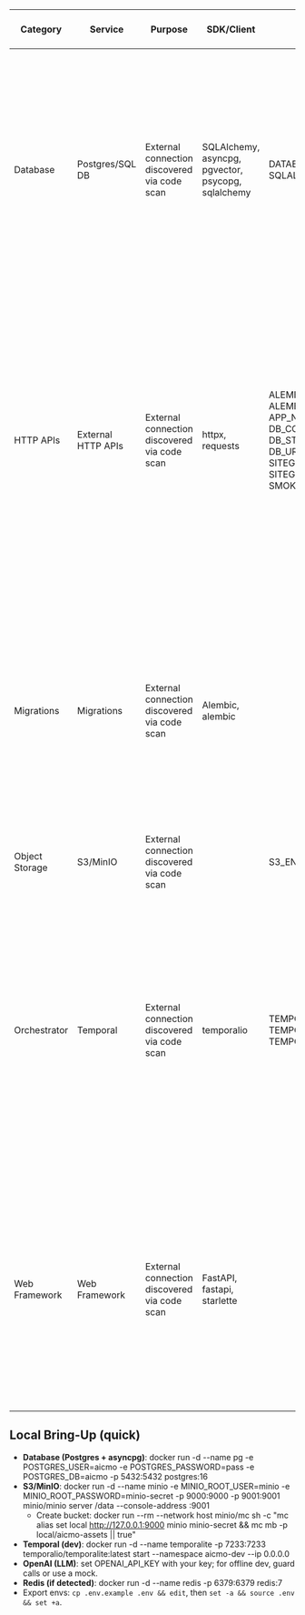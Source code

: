 | Category | Service | Purpose | SDK/Client | Required ENV | Optional ENV | Secrets | Least-Privilege Notes | Local Mock | Code Refs |
|---|---|---|---|---|---|---|---|---|---|
| Database | Postgres/SQL DB | External connection discovered via code scan | SQLAlchemy, asyncpg, pgvector, psycopg, sqlalchemy | DATABASE_URL, SQLALCHEMY_URL |  |  |  | See checklist | .github/workflows/ci-lite.yml:114, .github/workflows/ci-lite.yml:56, .github/workflows/ci-lite.yml:57, .github/workflows/ci.yml:101, .github/workflows/ci.yml:108, .github/workflows/ci.yml:109, .github/workflows/ci.yml:160, .github/workflows/ci.yml:162, .github/workflows/ci.yml:180, .github/workflows/ci.yml:184, .github/workflows/ci.yml:190, .github/workflows/ci.yml:191, .github/workflows/ci.yml:206, backend/alembic.ini:5, backend/alembic.ini:8, backend/alembic/README.md:3, backend/alembic/env.py:12, backend/alembic/env.py:31, backend/alembic/env.py:33, backend/alembic/env.py:37, backend/alembic/env.py:39, backend/alembic/env.py:40, backend/alembic/env.py:43, backend/alembic/env.py:46, backend/alembic/env.py:47, backend/alembic/env.py:59, backend/alembic/env.py:84, backend/alembic/env.py:92, backend/alembic/env.py:96, backend/alembic/versions/20251019_pgvector_guard.py:1 |
| HTTP APIs | External HTTP APIs | External connection discovered via code scan | httpx, requests | ALEMBIC_CONFIG, ALEMBIC_OFFLINE, APP_NAME, DB_CONNECT_TIMEOUT, DB_STARTUP_RETRY_SECS, DB_URL, SITEGEN_ENABLED, SITEGEN_TASK_QUEUE, SMOKE_SKIP |  |  |  | See checklist | .github/workflows/ci.yml:142, backend/alembic/check_single_head.py:6, backend/alembic/env.py:111, backend/alembic/env.py:74, backend/alembic/env.py:84, backend/api/sitegen.py:18, backend/core/config.py:11, backend/core/config.py:12, backend/core/config.py:13, backend/core/config.py:14, backend/db/session.py:29, backend/modules/copyhook/tests/test_copyhook_v2.py:2, backend/modules/copyhook/tests/test_copyhook_v2.py:33, backend/modules/copyhook/tests/test_copyhook_v2.py:8, backend/modules/sitegen/routes.py:26, backend/modules/taste/router.py:28, backend/modules/taste/router.py:37, backend/modules/visualgen/tests/test_visualgen_v2.py:19, backend/modules/visualgen/tests/test_visualgen_v2.py:3, backend/tests/test_health_endpoints.py:2, backend/tests/test_health_endpoints.py:29, backend/tests/test_health_endpoints.py:8, backend/tests/test_metrics_endpoint.py:2, backend/tests/test_metrics_endpoint.py:9, backend/tests/test_models_asset.py:9, backend/tests/test_sitegen_toggle.py:7, backend/tests/test_taste_endpoints_integration.py:15, backend/tests/test_taste_endpoints_integration.py:26, backend/tests/test_taste_endpoints_integration.py:3, backend/tests/test_taste_endpoints_integration.py:41 |
| Migrations | Migrations | External connection discovered via code scan | Alembic, alembic |  |  |  |  | See checklist | .github/workflows/ci-lite.yml:106, .github/workflows/ci-lite.yml:126, .github/workflows/ci-lite.yml:148, .github/workflows/ci-lite.yml:152, .github/workflows/ci-lite.yml:153, .github/workflows/ci-lite.yml:157, .github/workflows/ci-lite.yml:163, .github/workflows/ci-lite.yml:164, .github/workflows/ci-lite.yml:166, .github/workflows/ci-lite.yml:170, .github/workflows/ci-lite.yml:197, .github/workflows/ci-lite.yml:203, .github/workflows/ci-lite.yml:209, .github/workflows/ci-lite.yml:210, .github/workflows/ci-lite.yml:212, .github/workflows/ci-lite.yml:243, .github/workflows/ci-lite.yml:42, .github/workflows/ci-lite.yml:44, .github/workflows/ci-lite.yml:48, .github/workflows/ci-lite.yml:70, .github/workflows/ci-lite.yml:76, .github/workflows/ci-lite.yml:82, .github/workflows/ci-lite.yml:85, .github/workflows/ci.yml:142, .github/workflows/ci.yml:188, .github/workflows/ci.yml:190, .github/workflows/ci.yml:192, .github/workflows/ci.yml:194, .github/workflows/ci.yml:196, backend/alembic.ini:1 |
| Object Storage | S3/MinIO | External connection discovered via code scan |  | S3_ENDPOINT |  |  |  | See checklist | backend/modules/copyhook/api/router.py:131, backend/modules/copyhook/api/router.py:160, backend/modules/visualgen/api/router.py:163, backend/tests/tools/test_inventory_script.py:21 |
| Orchestrator | Temporal | External connection discovered via code scan | temporalio | TEMPORAL_ADDRESS, TEMPORAL_E2E, TEMPORAL_NAMESPACE |  |  |  | See checklist | backend/api/sitegen.py:11, backend/api/sitegen.py:17, backend/minimal_tests/test_temporal_smoke.py:12, backend/minimal_tests/test_temporal_smoke.py:14, backend/minimal_tests/test_temporal_smoke.py:15, backend/minimal_tests/test_temporal_smoke.py:9, backend/routers/sitegen.py:12, backend/routers/sitegen.py:13, backend/routers/sitegen.py:4, backend/routers/workflows.py:13, backend/routers/workflows.py:14, backend/routers/workflows.py:5, backend/sitegen/worker.py:10, backend/sitegen/worker.py:4, backend/sitegen/worker.py:5, backend/sitegen/worker.py:9, backend/sitegen/workflows.py:3, backend/tests/test_workflows_mocked.py:50, backend/tests/test_workflows_mocked.py:51, docker/temporal-compose.clean.yml:19, docker/temporal-compose.clean.yml:36, docker/temporal-compose.clean.yml:60, docker/temporal-compose.clean.yml:69, docker/temporal-compose.yml:19, docker/temporal-compose.yml:36, docker/temporal-compose.yml:61, docker/temporal-compose.yml:70 |
| Web Framework | Web Framework | External connection discovered via code scan | FastAPI, fastapi, starlette |  |  |  |  | See checklist | backend/api/sitegen.py:7, backend/app.py:24, backend/app.py:42, backend/app.py:5, backend/app.py:6, backend/app.py:7, backend/app/main.py:1, backend/db/session.py:116, backend/main.py:1, backend/main.py:4, backend/minimal_app/main.py:1, backend/minimal_app/main.py:3, backend/minimal_tests/test_minimal.py:1, backend/modules/copyhook/api/router.py:1, backend/modules/copyhook/api/router.py:13, backend/modules/sitegen/routes.py:2, backend/modules/taste/router.py:121, backend/modules/taste/router.py:124, backend/modules/taste/router.py:6, backend/modules/visualgen/api/router.py:1, backend/routers/deployments.py:3, backend/routers/health.py:1, backend/routers/health.py:2, backend/routers/sitegen.py:3, backend/routers/sitegen_draft.py:1, backend/routers/sites.py:1, backend/routers/test.py:1, backend/routers/workflows.py:3, backend/routers/workflows.py:92, backend/security.py:4 |

## Local Bring-Up (quick)
- **Database (Postgres + asyncpg)**: docker run -d --name pg -e POSTGRES_USER=aicmo -e POSTGRES_PASSWORD=pass -e POSTGRES_DB=aicmo -p 5432:5432 postgres:16
- **S3/MinIO**: docker run -d --name minio -e MINIO_ROOT_USER=minio -e MINIO_ROOT_PASSWORD=minio-secret -p 9000:9000 -p 9001:9001 minio/minio server /data --console-address :9001
  - Create bucket: docker run --rm --network host minio/mc sh -c "mc alias set local http://127.0.0.1:9000 minio minio-secret && mc mb -p local/aicmo-assets || true"
- **Temporal (dev)**: docker run -d --name temporalite -p 7233:7233 temporalio/temporalite:latest start --namespace aicmo-dev --ip 0.0.0.0
- **OpenAI (LLM)**: set OPENAI_API_KEY with your key; for offline dev, guard calls or use a mock.
- **Redis (if detected)**: docker run -d --name redis -p 6379:6379 redis:7
- Export envs: `cp .env.example .env && edit`, then `set -a && source .env && set +a`.
